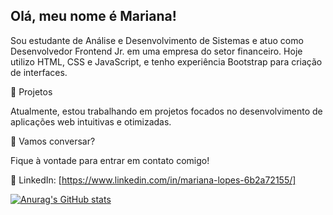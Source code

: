 ## Olá, meu nome é Mariana!

Sou estudante de Análise e Desenvolvimento de Sistemas e atuo como Desenvolvedor Frontend Jr. em uma empresa do setor financeiro. Hoje utilizo HTML, CSS e JavaScript, e tenho experiência Bootstrap para criação de interfaces.

🔭 Projetos

Atualmente, estou trabalhando em projetos focados no desenvolvimento de aplicações web intuitivas e otimizadas.

💬 Vamos conversar?

Fique à vontade para entrar em contato comigo! 

📧 LinkedIn: [https://www.linkedin.com/in/mariana-lopes-6b2a72155/]


[![Anurag's GitHub stats](https://github-readme-stats.vercel.app/api?username=mfrancy&show_icons=true&theme=dracula&include_all_commits=true&show_owner=true)](https://github.com/mfrancy/github-readme-stats)
